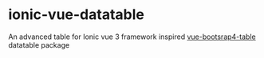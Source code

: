 # ionic-vue-datatable
An advanced table for Ionic vue 3 framework inspired [vue-bootsrap4-table](https://rubanraj54.gitbook.io/vue-bootstrap4-table/) datatable package
